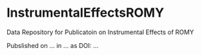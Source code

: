 # InstrumentalEffectsROMY
Data Repository for Publicatoin on Instrumental Effects of ROMY

Pubslished on ... in ... as DOI: ...


